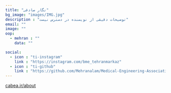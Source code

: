 ```yaml
---
title: "نگار صادقی"
bg_image: "images/IMG.jpg"
description : "توضیحات دقیقی از نویسنده در دسترس نیست"
email: ""
image: "" 
oop:
  - mehran : ""
    data: ""

social:
  - icon : "ti-instagram"
    link : "https://instagram.com/bme_tehranmarkaz"
  - icon : "ti-github"
    link : "https://github.com/Mehranalam/Medical-Engineering-Association"
---
```



<p style="color: red;"><a href="https://cabea.ir/about">cabea.ir/about</a></p>
